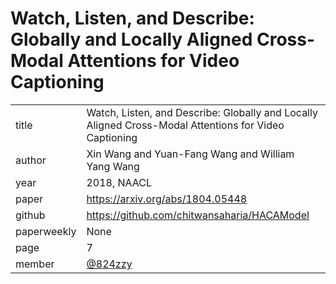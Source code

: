 # Watch, Listen, and Describe: Globally and Locally Aligned Cross-Modal Attentions for Video Captioning

|  |  |
| :--- | :--- |
| title | Watch, Listen, and Describe: Globally and Locally Aligned Cross-Modal Attentions for Video Captioning |
| author | Xin Wang and Yuan-Fang Wang and William Yang Wang |
| year | 2018, NAACL |
| paper |   https://arxiv.org/abs/1804.05448 |
| github |  https://github.com/chitwansaharia/HACAModel |
| paperweekly | None |
| page | 7 |
| member | [@824zzy](https://github.com/824zzy) |
